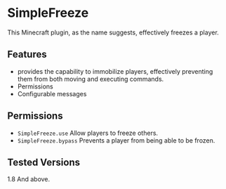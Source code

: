 # SimpleFreeze
This Minecraft plugin, as the name suggests, effectively freezes a player.

## Features
- provides the capability to immobilize players, effectively preventing them from both moving and executing commands.
- Permissions
- Configurable messages

## Permissions
- ```SimpleFreeze.use``` Allow players to freeze others.
- ```SimpleFreeze.bypass``` Prevents a player from being able to be frozen.

## Tested Versions
1.8 And above.
